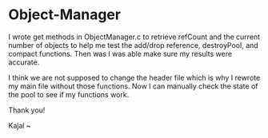 # Object-Manager

<p>I wrote get methods in ObjectManager.c to retrieve refCount and the current number
of objects to help me test the add/drop reference, destroyPool, and compact functions.
Then was I was able make sure my results were accurate.

I think we are not supposed to change the header file which is why I rewrote my main 
file without those functions. Now I can manually check the state of the pool to see 
if my functions work.

Thank you!</p>
Kajal                                                                                                                                                                                                            ~                    
